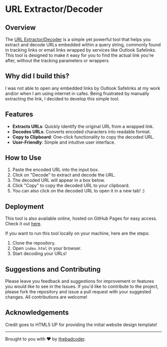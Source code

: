 # URL Extractor/Decoder

## Overview

The [URL Extractor/Decoder](https://thebadcoder96.github.io/url-extractor/) is a simple yet powerful tool that helps you extract and decode URLs embedded within a query string, commonly found in tracking links or email links wrapped by services like Outlook Safelinks. This tool is designed to make it easy for you to find the actual link you're after, without the tracking parameters or wrappers.

## Why did I build this?

I was not able to open any embedded links by Outlook Safelinks at my work and/or when I am using internet in cafes. Being frustrated by manually extracting the link, I decided to develop this simple tool. 

## Features

- **Extracts URLs**: Quickly identify the original URL from a wrapped link.
- **Decodes URLs**: Converts encoded characters into readable format.
- **Copy to Clipboard**: One-click functionality to copy the decoded URL.
- **User-Friendly**: Simple and intuitive user interface.

## How to Use

1. Paste the encoded URL into the input box.
2. Click on "Decode" to extract and decode the URL.
3. The decoded URL will appear in a box below.
4. Click "Copy" to copy the decoded URL to your clipboard.
5. You can also click on the decoded URL to open it in a new tab! :)

## Deployment

This tool is also available online, hosted on GitHub Pages for easy access. Check it out [here](https://thebadcoder96.github.io/url-extractor/).

If you want to run this tool locally on your machine, here are the steps:

1. Clone the repository.
2. Open `index.html` in your browser.
3. Start decoding your URLs!

## Suggestions and Contributing

Please leave you feedback and suggestions for improvement or features you would like to see in the Issues. If you'd like to contribute to the project, please fork the repository and issue a pull request with your suggested changes. All contributions are welcome!

## Acknowledgements

Credit goes to HTML5 UP for providing the initial website design template!

---

Brought to you with ❤️ by [thebadcoder](https://github.com/thebadcoder96).
